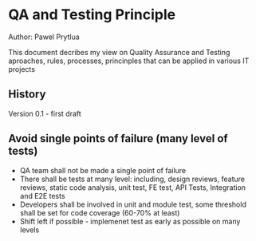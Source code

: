 # QA and Testing Principle
Author: Pawel Prytlua

This document decribes my view on Quality Assurance and Testing aproaches, rules, processes, princinples that can be applied in various IT projects

## History
Version 0.1 - first draft


## Avoid single points of failure (many level of tests)
- QA team shall not be made a single point of failure
- There shall be tests at many level: including, design reviews, feature reviews, static code analysis, unit test, FE test, API Tests, Integration and E2E tests
- Developers shall be involved in unit and module test, some threshold shall be set for code coverage (60-70% at least)
- Shift left if possible - implemenet test as early as possible on many levels 

